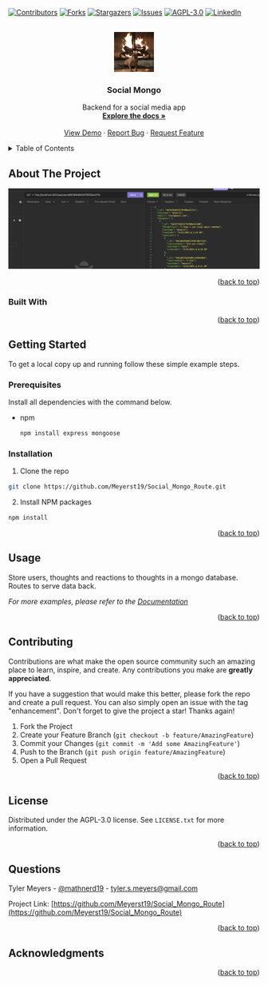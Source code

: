 <!-- Improved compatibility of back to top link: See: https://github.com/othneildrew/Best-README-Template/pull/73 -->

<a name="readme-top"></a>

[![Contributors][contributors-shield]][contributors-url]
[![Forks][forks-shield]][forks-url]
[![Stargazers][stars-shield]][stars-url]
[![Issues][issues-shield]][issues-url]
[![AGPL-3.0][license-shield]][license-url]
[![LinkedIn][linkedin-shield]][linkedin-url]

<br />
<div align="center">
  <a href="https://github.com/Meyerst19/Social_Mongo_Route">
    <img src="./readMeImages/windrushDarlaFire.JPG" alt="Logo" width="80" height="80">
  </a>
  
  <h3 align="center">Social Mongo</h3>
  <p align="center">Backend for a social media app
    <br />
    <a href="https://github.com/Meyerst19/Social_Mongo_Route"><strong>Explore the docs »</strong></a>
    <br />
    <br />
    <a href="https://github.com/Meyerst19/Social_Mongo_Route">View Demo</a>
    ·
    <a href="https://github.com/Meyerst19/Social_Mongo_Route/issues">Report Bug</a>
        ·
    <a href="https://github.com/Meyerst19/Social_Mongo_Route/issues">Request Feature</a>
  </p>
</div>
    
<details>
  <summary id="readme-top">Table of Contents</summary>
  <ol>
    <li>
      <a href="#about-the-project">About The Project</a>
      <ul>
        <li><a href="#built-with">Built With</a></li>
      </ul>
    </li>
    <li>
      <a href="#getting-started">Getting Started</a>
      <ul>
        <li><a href="#prerequisites">Prerequisites</a></li>
        <li><a href="#installation">Installation</a></li>
      </ul>
    </li>
    <li><a href="#usage">Usage</a></li>
    <li><a href="#tests">Tests</a></li>
    <li><a href="#contributing">Contributing</a></li>
    <li><a href="#license">License</a></li>
    <li><a href="#questions">Questions</a></li>
    <li><a href="#acknowledgments">Acknowledgments</a></li>
  </ol>
</details>
    
## About The Project
    
<div align="center">
  <a href="https://github.com/Meyerst19/Social_Mongo_Route">
    <img src="./readMeImages/SocialMongo.png" alt="screenshot">
  </a>
</div>
     
<p align="right">(<a href="#readme-top">back to top</a>)</p>
    
### Built With


<p align="right">(<a href="#readme-top">back to top</a>)</p>
    
## Getting Started
    
To get a local copy up and running follow these simple example steps.
    
### Prerequisites
    
Install all dependencies with the command below.
    
- npm
  ```sh
  npm install express mongoose
  ```
    
### Installation
    
1. Clone the repo
  ```sh
  git clone https://github.com/Meyerst19/Social_Mongo_Route.git
  ```
2. Install NPM packages
  ```sh
  npm install
  ```

<p align="right">(<a href="#readme-top">back to top</a>)</p>
    
## Usage
    
Store users, thoughts and reactions to thoughts in a mongo database. Routes to serve data back.
    
_For more examples, please refer to the [Documentation](https://github.com/Meyerst19/Social_Mongo_Route)_
    
<p align="right">(<a href="#readme-top">back to top</a>)</p>


## Contributing

Contributions are what make the open source community such an amazing place to learn, inspire, and create. Any contributions you make are **greatly appreciated**.

If you have a suggestion that would make this better, please fork the repo and create a pull request. You can also simply open an issue with the tag "enhancement".
Don't forget to give the project a star! Thanks again!

1. Fork the Project
2. Create your Feature Branch (`git checkout -b feature/AmazingFeature`)
3. Commit your Changes (`git commit -m 'Add some AmazingFeature'`)
4. Push to the Branch (`git push origin feature/AmazingFeature`)
5. Open a Pull Request

<p align="right">(<a href="#readme-top">back to top</a>)</p>
    
## License
    
Distributed under the AGPL-3.0 license. See `LICENSE.txt` for more information.
    
<p align="right">(<a href="#readme-top">back to top</a>)</p>
    
## Questions
    
Tyler Meyers - [@mathnerd19](https://twitter.com/mathnerd19) - tyler.s.meyers@gmail.com
    
Project Link: [https://github.com/Meyerst19/Social_Mongo_Route](https://github.com/Meyerst19/Social_Mongo_Route)
    
<p align="right">(<a href="#readme-top">back to top</a>)</p>
    
## Acknowledgments


<p align="right">(<a href="#readme-top">back to top</a>)</p>
    
<!-- MARKDOWN LINKS & IMAGES -->
<!-- https://www.markdownguide.org/basic-syntax/#reference-style-links -->
    
[contributors-shield]: https://img.shields.io/github/contributors/Meyerst19/Social_Mongo_Route.svg?style=for-the-badge
[contributors-url]: https://github.com/Meyerst19/Social_Mongo_Route/graphs/contributors
[forks-shield]: https://img.shields.io/github/forks/Meyerst19/Social_Mongo_Route.svg?style=for-the-badge
[forks-url]: https://github.com/Meyerst19/Social_Mongo_Route/network/members
[stars-shield]: https://img.shields.io/github/stars/Meyerst19/Social_Mongo_Route.svg?style=for-the-badge
[stars-url]: https://github.com/Meyerst19/Social_Mongo_Route/stargazers
[issues-shield]: https://img.shields.io/github/issues/Meyerst19/Social_Mongo_Route.svg?style=for-the-badge
[issues-url]: https://github.com/Meyerst19/Social_Mongo_Route/issues
[license-shield]: https://img.shields.io/github/license/Meyerst19/Social_Mongo_Route.svg?style=for-the-badge
[license-url]: https://github.com/Meyerst19/Social_Mongo_Route/blob/master/LICENSE.txt
[linkedin-shield]: https://img.shields.io/badge/-LinkedIn-black.svg?style=for-the-badge&logo=linkedin&colorB=555
[linkedin-url]: https://linkedin.com/in/tylersmeyers
[product-screenshot]: ./assets/images/SocialMongo.png
[Next.js]: https://img.shields.io/badge/next.js-000000?style=for-the-badge&logo=nextdotjs&logoColor=white
[Next-url]: https://nextjs.org/
[React.js]: https://img.shields.io/badge/React-20232A?style=for-the-badge&logo=react&logoColor=61DAFB
[React-url]: https://reactjs.org/
[Vue.js]: https://img.shields.io/badge/Vue.js-35495E?style=for-the-badge&logo=vuedotjs&logoColor=4FC08D
[Vue-url]: https://vuejs.org/
[Angular.io]: https://img.shields.io/badge/Angular-DD0031?style=for-the-badge&logo=angular&logoColor=white
[Angular-url]: https://angular.io/
[Svelte.dev]: https://img.shields.io/badge/Svelte-4A4A55?style=for-the-badge&logo=svelte&logoColor=FF3E00
[Svelte-url]: https://svelte.dev/
[Laravel.com]: https://img.shields.io/badge/Laravel-FF2D20?style=for-the-badge&logo=laravel&logoColor=white
[Laravel-url]: https://laravel.com
[Bootstrap.com]: https://img.shields.io/badge/Bootstrap-563D7C?style=for-the-badge&logo=bootstrap&logoColor=white
[Bootstrap-url]: https://getbootstrap.com
[JQuery.com]: https://img.shields.io/badge/jQuery-0769AD?style=for-the-badge&logo=jquery&logoColor=white
[JQuery-url]: https://jquery.com
